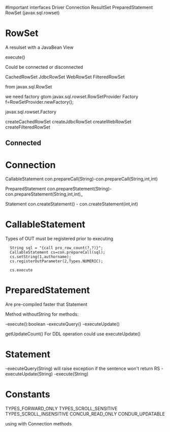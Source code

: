 #Important interfaces
 Driver
 Connection
 ResultSet
 PreparedStatement
 RowSet (javax.sql.rowset) 

# RowSet
A resulset with a JavaBean View

 execute()
 
Could be connected or disconnected

 CachedRowSet
 JdbcRowSet
 WebRowSet
 FilteredRowSet

from javax.sql.RowSet

we need factory gtom javax.sql.rowset.RowSetProvider
Factory f=RowSetProvider.newFactory();

javax.sql.rowset.Factory

createCachedRowSet
createJdbcRowSet
createWebRowSet
createFilteredRowSet


## Connected
 

# Connection

 CallableStatement    con.prepareCall(String)-con.prepareCall(String,int,int)
 
 
 PreparedStatement    con.prepareStatement(String)-con.prepareStatement(String,int,int)_

 Statement con.createStatement() - con.createStatement(int,int)


# CallableStatement

Types of OUT must be registered prior to executing

      String sql = "{call pro_row_count(?,?)}";
	  CallableStatement cs=con.prepareCall(sql);
      cs.setString(1,authorname);
	  cs.registerOutParameter(2,Types.NUMERIC);

      cs.execute


# PreparedStatement

Are pre-compiled faster that Statement

Method withoutString for methods:

-execute():boolean
-executeQuery()
-executeUpdate()

getUpdateCount()
For DDL operation could use executeUpdate()


# Statement

-executeQuery(String) will raise exception if the sentence won't return RS
-executeUpdate(String)
-execute(String)
# Constants

TYPES_FORWARD_ONLY
TYPES_SCROLL_SENSITIVE
TYPES_SCROLL_INSENSITIVE
CONCUR_READ_ONLY
CONDUR_UPDATABLE

using with Connection methods


